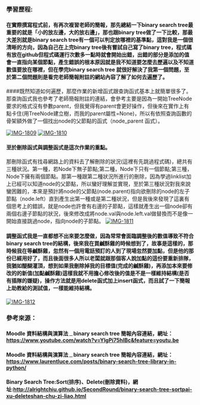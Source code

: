 ### 學習歷程:

#### 在實際撰寫程式前，有再次複習老師的簡報，那先總結一下binary search tree最重要的就是「小的放左邊，大的放右邊」，那也跟binary tree做了一下比較，那最大差別就是binary search tree有一個可以判定放哪裡的基準點，這對我是一個很清晰的方向，因為自己在上完binary tree後有嘗試自己寫了binary tree，程式碼有放在github但程式碼運行次數多一點時就會開始出錯，出錯的部分是添加的值會一直指向某個節點，產生錯誤的根本原因就是我不知道要怎麼去歷遍以及不知道數值要放在哪裡，但在學完binary search tree 就很好解決了我第一個問題，至於第二個問題則是看完老師簡報附註的網站內容了解了如何去遍歷了。

####既然知道如何遍歷，那麼作業的新增函式跟查詢函式基本上就簡單很多了。那查詢函式我也參考了老師簡報附註的連結，會參考主要是因為一開始TreeNode要求的格式沒有參數parent，但我覺得有parent會更好操作，但後來在實作上有點卡住(用TreeNode建立樹，而我的parent屬性=None)，所以有依照查詢函數的骨架額外做了一個找出node的父節點的函式（node_parent 函式）。

<a href="https://ibb.co/c3ZVXvs"><img src="https://i.ibb.co/jfQsZ5j/IMG-1809.jpg" alt="IMG-1809" border="0"></a>
<a href="https://ibb.co/NW6YrZ8"><img src="https://i.ibb.co/0YjJKhg/IMG-1810.jpg" alt="IMG-1810" border="0"></a>

#### 至於刪除函式與調整函式是這次作業的重點。
那刪除函式有找尋網路上的資料去了解刪除的狀況(這裡有先跳過程式碼)，總共有三種狀況。第一種，若Node下無子節點;第二種，Node下只有一個節點;第三種，Node下擁有兩個節點。那第一種跟第二種狀況所進行的刪除，因為學過linklist加上已經可以知道node的父節點，所以蠻好理解並實現，至於第三種狀況對我來說蠻困難的，本來是預計將node的父節點(node.parent)指向欲刪除的node的左子節點（node.left）直到產生出第一種或是第二種狀況，但是我後來發現了這裏有個思考上的錯誤，就是node也許會有右邊的子節點，這樣就產生出一個node卻有兩個右邊子節點的狀況，後來修改成將node.val與node.left.val做替換而不是像一開始直接跳過node，指向node的子節點。
<a href="https://ibb.co/1Gmp997"><img src="https://i.ibb.co/whzbKKB/IMG-1811.jpg" alt="IMG-1811" border="0"></a>

#### 調整函式我是一直都想不出來要怎麼做，因為常常會面臨調整後的數值導致不符合binary search tree的結構，後來我在買鹹酥雞的時候想到了，故事是這樣的，那時候我在等鹹酥雞，忽然有一個用電話預訂的人到了現場忽然要加點，但是他的那份已經用好了，而且後面很多人所以老闆就跟那個客人說加點的這份要重新排隊，我猶如醍醐灌頂，想到如果我刪除掉我的目標值(完成的鹹酥雞)，再添加本來要修改的的新值(加點鹹酥雞)這樣我就不用擔心修改後的值是不是一樣維持結構(是否有插隊的嫌疑)，操作方法就是用delete函式加上insert函式，而且試了一下簡報上助教給的測試值，一樣能維持結構。

<a href="https://ibb.co/yfvGYBB"><img src="https://i.ibb.co/C1CNMss/IMG-1812.jpg" alt="IMG-1812" border="0"></a>

### 參考來源：
#### Moodle 資料結構與演算法﹍binary search tree 簡報內容連結，網址：https://www.youtube.com/watch?v=YlgPi75hIBc&feature=youtu.be
#### Moodle 資料結構與演算法﹍binary search tree 簡報內容連結，網址：https://www.laurentluce.com/posts/binary-search-tree-library-in-python/
#### Binary Search Tree:Sort(排序)、Delete(刪除資料)，網址:http://alrightchiu.github.io/SecondRound/binary-search-tree-sortpai-xu-deleteshan-chu-zi-liao.html

